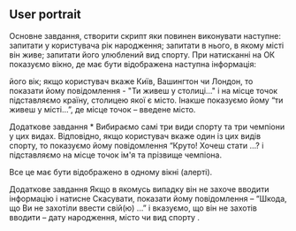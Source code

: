 ## User portrait

Основне завдання, cтворити скрипт яки повинен виконувати наступне:
запитати у користувача рік народження;
запитати в нього, в якому місті він живе;
запитати його улюблений вид спорту.
При натисканні на ОК показуємо вікно, де має бути відображена наступна інформація:

його вік;
якщо користувач вкаже Київ, Вашингтон чи Лондон, то показати йому повідомлення - "Ти живеш у столиці..." і на місце точок підставляємо країну, столицею якої є місто. Інакше показуємо йому “ти живеш у місті…”, де місце точок – введене місто.

Додаткове завдання *
Вибираємо самі три види спорту та три чемпіони у цих видах. Відповідно, якщо користувач вкаже один із цих видів спорту, то показуємо йому повідомлення “Круто! Хочеш стати …? і підставляємо на місце точок ім'я та прізвище чемпіона.

Все це має бути відображено в одному вікні (алерті).

Додаткове завдання
Якщо в якомусь випадку він не захоче вводити інформацію і натисне Скасувати, показати йому повідомлення – “Шкода, що Ви не захотіли ввести свій(ю) …” і вказуємо, що він не захотів вводити – дату народження, місто чи вид спорту .
